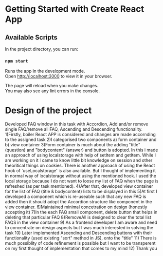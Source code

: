 # Getting Started with Create React App

## Available Scripts

In the project directory, you can run:

### `npm start`

Runs the app in the development mode.\
Open [http://localhost:3000](http://localhost:3000) to view it in your browser.

The page will reload when you make changes.\
You may also see any lint errors in the console.


# Design of the project

Developed  FAQ window in this task with Accordion, Add and/or remove single FAQ/remove all FAQ, Ascending and Descending functionality.
1)Firstly, boiler React APP is considered and changes are made accornding to the assigned task
2)I categorised two components a) form container and b) view container
3)Form container is much about the adding "title" (question) and "bodycontent" (answer) and button is adopted. In this i made an approach of using localstorage with help of setItem and getItem. While I am working on it I came to know little bit knowledge on session and other theoritical things on cookies. There is another approach of using the React hook of 'useLocalstorage' is also available. But I thought of implementing it in normal way of localstorage without using the mentioned hook. I used the local storage because I do not want to loose my list of FAQ when the page is refreshed (as per task mentioned).
4)After that, developed view container for the list of FAQ (title & bodycontent) lists to be displayed in this
5)At first I developed a component which is re-useable such that any new FAQ is added then it should adopt the Accordion structure like component in the view container.
6)Maintained minimal concetration on design (honestly accepting it)
7)In the each FAQ small component, delete button that helps in deleting that particular FAQ
8)RemoveAll is designed to clear the total list FAQS in the view container
9) As a frontend developer I am aware and need to concentrate on design aspects but I was much interested in solving the task 
10) Later implemented Ascending and Descending buttons with their functionality (used existing "sort" method in JS), onto the "title"
11) There is much possiblity of code refinement is possible but I want to be transperent on my first thought of implementation that comes to my mind
12) Thank you
